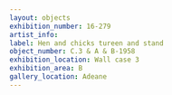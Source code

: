 ```yaml
---
layout: objects
exhibition_number: 16-279
artist_info: 
label: Hen and chicks tureen and stand
object_number: C.3 & A & B-1958
exhibition_location: Wall case 3
exhibition_area: B
gallery_location: Adeane
---
```

